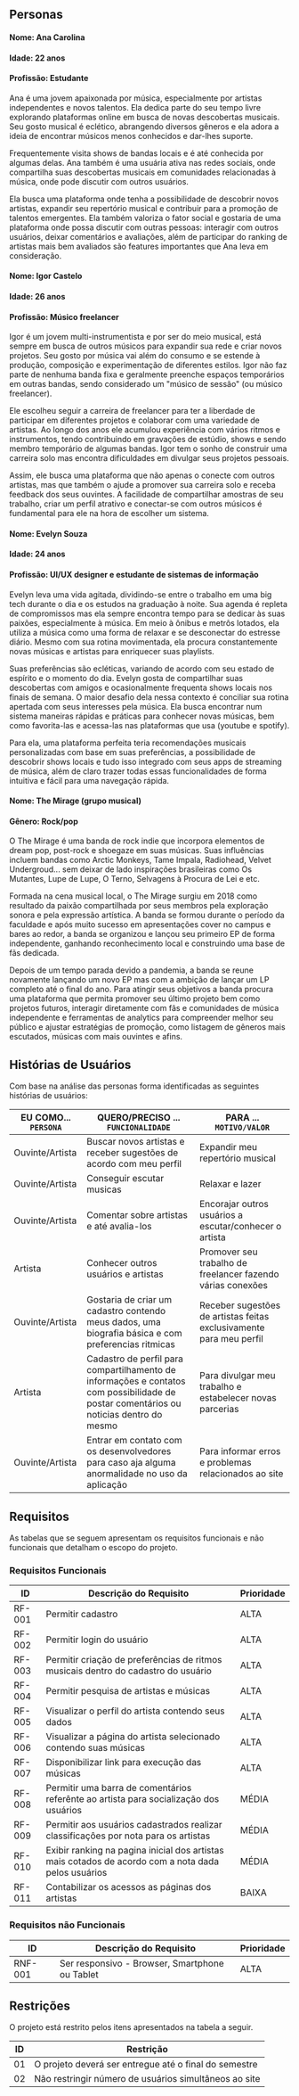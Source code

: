 ## Personas

#### Nome: Ana Carolina
#### Idade: 22 anos
#### Profissão: Estudante 

Ana é uma jovem apaixonada por música, especialmente por artistas independentes e novos talentos. Ela dedica parte do seu tempo livre explorando plataformas online em busca de novas descobertas musicais. Seu gosto musical é eclético, abrangendo diversos gêneros e ela adora a ideia de encontrar músicos menos conhecidos e dar-lhes suporte.

Frequentemente visita shows de bandas locais e é até conhecida por algumas delas. Ana também é uma usuária ativa nas redes sociais, onde compartilha suas descobertas musicais em comunidades relacionadas à música, onde pode discutir com outros usuários.

Ela busca uma plataforma onde tenha a possibilidade de descobrir novos artistas, expandir seu repertório musical e contribuir para a promoção de talentos emergentes. Ela também valoriza o fator social e gostaria de uma plataforma onde possa discutir com outras pessoas: interagir com outros usuários, deixar comentários e avaliações, além de participar do ranking de artistas mais bem avaliados são features importantes que Ana leva em consideração.

#### Nome: Igor Castelo
#### Idade: 26 anos
#### Profissão: Músico freelancer

Igor é um jovem multi-instrumentista e por ser do meio musical, está sempre em busca de outros músicos para expandir sua rede e criar novos projetos. Seu gosto por música vai além do consumo e se estende à produção, composição e experimentação de diferentes estilos. Igor não faz parte de nenhuma banda fixa e geralmente preenche espaços temporários em outras bandas, sendo considerado um "músico de sessão" (ou músico freelancer). 

Ele escolheu seguir a carreira de freelancer para ter a liberdade de participar em diferentes projetos e colaborar com uma variedade de artistas. Ao longo dos anos ele acumulou experiência com vários ritmos e instrumentos, tendo contribuindo em gravações de estúdio, shows e sendo membro temporário de algumas bandas. Igor tem o sonho de construir uma carreira solo mas encontra dificuldades em divulgar seus projetos pessoais.

Assim, ele busca uma plataforma que não apenas o conecte com outros artistas, mas que também o ajude a promover sua carreira solo e receba feedback dos seus ouvintes. A facilidade de compartilhar amostras de seu trabalho, criar um perfil atrativo e conectar-se com outros músicos é fundamental para ele na hora de escolher um sistema.

#### Nome: Evelyn Souza
#### Idade: 24 anos
#### Profissão: UI/UX designer e estudante de sistemas de informação

Evelyn leva uma vida agitada, dividindo-se entre o trabalho em uma big tech durante o dia e os estudos na graduação à noite. Sua agenda é repleta de compromissos mas ela sempre encontra tempo para se dedicar às suas paixões, especialmente à música. Em meio à ônibus e metrôs lotados, ela utiliza a música como uma forma de relaxar e se desconectar do estresse diário. Mesmo com sua rotina movimentada, ela procura constantemente novas músicas e artistas para enriquecer suas playlists.

Suas preferências são ecléticas, variando de acordo com seu estado de espírito e o momento do dia. Evelyn gosta de compartilhar suas descobertas com amigos e ocasionalmente frequenta shows locais nos finais de semana. O maior desafio dela nessa contexto é conciliar sua rotina apertada com seus interesses pela música. Ela busca encontrar num sistema maneiras rápidas e práticas para conhecer novas músicas, bem como favorita-las e acessa-las nas plataformas que usa (youtube e spotify).

Para ela, uma plataforma perfeita teria recomendações musicais personalizadas com base em suas preferências, a possibilidade de descobrir shows locais e tudo isso integrado com seus apps de streaming de música, além de claro trazer todas essas funcionalidades de forma intuitiva e fácil para uma navegação rápida.

#### Nome: The Mirage (grupo musical)
#### Gênero: Rock/pop   

O The Mirage é uma banda de rock indie que incorpora elementos de dream pop, post-rock e shoegaze em suas músicas. Suas influências incluem bandas como Arctic Monkeys, Tame Impala, Radiohead, Velvet Undergroud... sem deixar de lado inspirações brasileiras como Os Mutantes, Lupe de Lupe, O Terno, Selvagens à Procura de Lei e etc. 

Formada na cena musical local, o The Mirage surgiu em 2018 como resultado da paixão compartilhada por seus membros pela exploração sonora e pela expressão artística. A banda se formou durante o período da faculdade e após muito sucesso em apresentações cover no campus e bares ao redor, a banda se organizou e lançou seu primeiro EP de forma independente, ganhando reconhecimento local e construindo uma base de fãs dedicada.

Depois de um tempo parada devido a pandemia, a banda se reune novamente lançando um novo EP mas com a ambição de lançar um LP completo até o final do ano. Para atingir seus objetivos a banda procura uma plataforma que permita promover seu último projeto bem como projetos futuros, interagir diretamente com fãs e comunidades de música independente e ferramentas de analytics para compreender melhor seu público e ajustar estratégias de promoção, como listagem de gêneros mais escutados, músicas com mais ouvintes e afins. 


## Histórias de Usuários

Com base na análise das personas forma identificadas as seguintes histórias de usuários:

|EU COMO... `PERSONA`| QUERO/PRECISO ... `FUNCIONALIDADE` |PARA ... `MOTIVO/VALOR`                 |
|--------------------|------------------------------------|----------------------------------------|
|Ouvinte/Artista     | Buscar novos artistas e receber sugestões de acordo com meu perfil            | Expandir meu repertório musical        |
|Ouvinte/Artista     | Conseguir escutar musicas          | Relaxar e lazer                        |
|Ouvinte/Artista     | Comentar sobre artistas e até avalia-los  | Encorajar outros usuários a escutar/conhecer o artista              |
|Artista     | Conhecer outros usuários e artistas | Promover seu trabalho de freelancer fazendo várias conexões             |
|Ouvinte/Artista     | Gostaria de criar um cadastro contendo meus dados, uma biografia básica e com preferencias ritmicas    | Receber sugestões de artistas feitas exclusivamente para meu perfil  |
|Artista             | Cadastro de perfil para compartilhamento de informações e contatos com possibilidade de postar comentários ou noticias dentro do mesmo   | Para divulgar meu trabalho e estabelecer novas parcerias  |
|Ouvinte/Artista             | Entrar em contato com os desenvolvedores para caso aja alguma anormalidade no uso da aplicação    | Para informar erros e problemas relacionados ao site  |


## Requisitos

As tabelas que se seguem apresentam os requisitos funcionais e não funcionais que detalham o escopo do projeto.


### Requisitos Funcionais

|ID    | Descrição do Requisito  | Prioridade | 
|------|-----------------------------------------|----| 
|RF-001| Permitir cadastro | ALTA |  
|RF-002| Permitir login do usuário | ALTA |  
|RF-003| Permitir criação de preferências de ritmos musicais dentro do cadastro do usuário | ALTA |  
|RF-004| Permitir pesquisa de artistas e músicas | ALTA |  
|RF-005| Visualizar o perfil do artista contendo seus dados | ALTA | 
|RF-006| Visualizar a página do artista selecionado contendo suas músicas | ALTA | 
|RF-007| Disponibilizar link para execução das músicas | ALTA |
|RF-008| Permitir uma barra de comentários referênte ao artista para socialização dos usuários | MÉDIA | 
|RF-009| Permitir aos usuários cadastrados realizar classificaçôes por nota para os artistas | MÉDIA |  
|RF-010| Exibir ranking na pagina inicial dos artistas mais cotados de acordo com a nota dada pelos usuários | MÉDIA |  
|RF-011| Contabilizar os acessos as páginas dos artistas | BAIXA |  


### Requisitos não Funcionais

|ID     | Descrição do Requisito  |Prioridade |
|-------|-------------------------|----|
|RNF-001| Ser responsivo - Browser, Smartphone ou Tablet | ALTA | 

## Restrições

O projeto está restrito pelos itens apresentados na tabela a seguir.

|ID| Restrição                                             |
|--|-------------------------------------------------------|
|01| O projeto deverá ser entregue até o final do semestre |
|02| Não restringir número de usuários simultâneos ao site |
